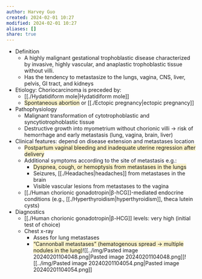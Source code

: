 ```yaml
---
author: Harvey Guo
created: 2024-02-01 10:27
modified: 2024-02-01 10:27
aliases: []
share: true
---
```

- Definition
	- A highly malignant gestational trophoblastic disease characterized by invasive, highly vascular, and anaplastic trophoblastic tissue without villi.
	- Has the tendency to metastasize to the lungs, vagina, CNS, liver, pelvis, GI tract, and kidneys
- Etiology: Choriocarcinoma is preceded by: 
	- [[./Hydatidiform mole|Hydatidiform mole]]
	- <span style="background:rgba(240, 200, 0, 0.2)">Spontaneous abortion</span> or [[./Ectopic pregnancy|ectopic pregnancy]]
- Pathophysiology
	- Malignant transformation of cytotrophoblastic and syncytiotrophoblastic tissue
	- Destructive growth into myometrium without chorionic villi → risk of hemorrhage and early metastasis (lung, vagina, brain, liver) 
- Clinical features: depend on disease extension and metastases location
	- <span style="background:rgba(240, 200, 0, 0.2)">Postpartum vaginal bleeding and inadequate uterine regression after delivery</span>
	- Additional symptoms according to the site of metastasis e.g.:
		- <span style="background:rgba(240, 200, 0, 0.2)">Dyspnea, cough, or hemoptysis from metastases in the lungs</span>
		- Seizures, [[./Headaches|headaches]] from metastases in the brain
		- Visible vascular lesions from metastases to the vagina
	- [[./Human chorionic gonadotropin|β-hCG]]-mediated endocrine conditions (e.g., [[./Hyperthyroidism|hyperthyroidism]], theca lutein cysts)
- Diagnostics
	- [[./Human chorionic gonadotropin|β-HCG]] levels: very high (initial test of choice)
	- Chest x-ray
		- Asses for lung metastases 
		- <span style="background:rgba(240, 200, 0, 0.2)">“Cannonball metastases” (hematogenous spread → multiple nodules in the lung)</span>![[../img/Pasted image 20240201104048.png|Pasted image 20240201104048.png]]![[../img/Pasted image 20240201104054.png|Pasted image 20240201104054.png]]